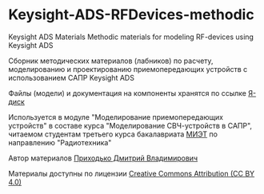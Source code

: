 # Keysight-ADS-RFDevices-methodic
Keysight ADS Materials
Methodic materials for modeling RF-devices using Keysight ADS

Сборник методических материалов (лабников) по расчету, моделированию и проектированию приемопередающих устройств с использованием САПР Keysight ADS


Файлы (модели) и документация на компоненты хранятся по ссылке [Я-диск](https://disk.yandex.ru/d/BuaaruSICCVHbQ)


Используется в модуле "Моделирование приемопередающих устройств" в составе курса "Моделирование СВЧ-устройств в САПР", читаемом студентам третьего курса бакалавриата [МИЭТ](https://miet.ru/) по направлению "Радиотехника"


Автор материалов [Приходько Дмитрий Владимирович](mailto:dee@org.miet.ru)

Материалы доступны по лицензии [Creative Commons Attribution (CC BY 4.0)](https://creativecommons.org/licenses/by/4.0/)
